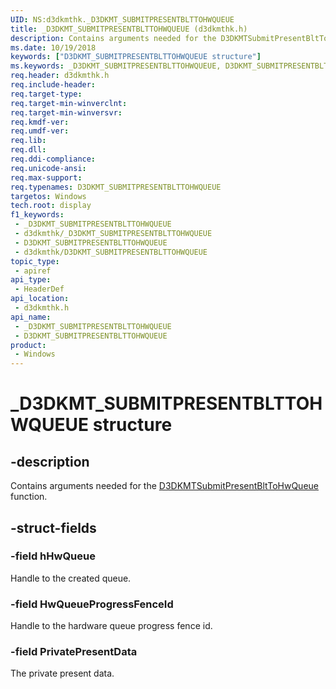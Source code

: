 ```yaml
---
UID: NS:d3dkmthk._D3DKMT_SUBMITPRESENTBLTTOHWQUEUE
title: _D3DKMT_SUBMITPRESENTBLTTOHWQUEUE (d3dkmthk.h)
description: Contains arguments needed for the D3DKMTSubmitPresentBltToHwQueue function.
ms.date: 10/19/2018
keywords: ["D3DKMT_SUBMITPRESENTBLTTOHWQUEUE structure"]
ms.keywords: _D3DKMT_SUBMITPRESENTBLTTOHWQUEUE, D3DKMT_SUBMITPRESENTBLTTOHWQUEUE,
req.header: d3dkmthk.h
req.include-header: 
req.target-type: 
req.target-min-winverclnt: 
req.target-min-winversvr: 
req.kmdf-ver: 
req.umdf-ver: 
req.lib: 
req.dll: 
req.ddi-compliance: 
req.unicode-ansi: 
req.max-support: 
req.typenames: D3DKMT_SUBMITPRESENTBLTTOHWQUEUE
targetos: Windows
tech.root: display
f1_keywords:
 - _D3DKMT_SUBMITPRESENTBLTTOHWQUEUE
 - d3dkmthk/_D3DKMT_SUBMITPRESENTBLTTOHWQUEUE
 - D3DKMT_SUBMITPRESENTBLTTOHWQUEUE
 - d3dkmthk/D3DKMT_SUBMITPRESENTBLTTOHWQUEUE
topic_type:
 - apiref
api_type:
 - HeaderDef
api_location:
 - d3dkmthk.h
api_name:
 - _D3DKMT_SUBMITPRESENTBLTTOHWQUEUE
 - D3DKMT_SUBMITPRESENTBLTTOHWQUEUE
product:
 - Windows
---
```


# _D3DKMT_SUBMITPRESENTBLTTOHWQUEUE structure


## -description

Contains arguments needed for the [D3DKMTSubmitPresentBltToHwQueue](nf-d3dkmthk-d3dkmtsubmitpresentblttohwqueue.md) function.

## -struct-fields

### -field hHwQueue

Handle to the created queue.

### -field HwQueueProgressFenceId

Handle to the hardware queue progress fence id.

### -field PrivatePresentData

The private present data.

